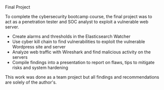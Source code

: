 Final Project

To complete the cybersecurity bootcamp course, the final project was to act as a penetration tester and SOC analyst to exploit a vulnerable web server.

- Create alarms and thresholds in the Elasticsearch Watcher
- Use cyber kill chain to find vulnerabilities to exploit the vulnerable Wordpress site and server
- Analyze web traffic with Wireshark and find malicious activity on the servers
- Compile findings into a presentation to report on flaws, tips to mitigate risks and system hardening

This work was done as a team project but all findings and recommendations are solely of the author's.
